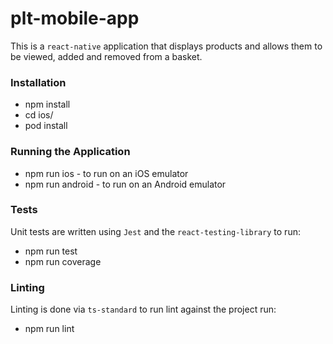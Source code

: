 # plt-mobile-app

This is a `react-native` application that displays products and allows them to be viewed, added and removed from a basket.

### <b>Installation</b>

* npm install
* cd ios/
* pod install

### <b>Running the Application</b>

* npm run ios - to run on an iOS emulator
* npm run android - to run on an Android emulator

### <b>Tests</b>

Unit tests are written using `Jest` and the `react-testing-library` to run:
 
* npm run test
* npm run coverage

### <b>Linting</b>

Linting is done via `ts-standard` to run lint against the project run:

* npm run lint